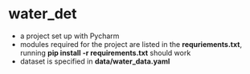 # water_det
- a project set up with Pycharm
- modules required for the project are listed in the **requriements.txt**, running **pip install -r requirements.txt** should work
- dataset is specified in **data/water_data.yaml**
